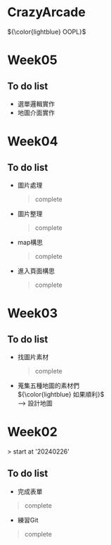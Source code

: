 # CrazyArcade
${\color{lightblue} OOPL}$  
<h1>Week05</h1>

## To do list
- 選單邏輯實作
- 地圖介面實作
  
<h1>Week04</h1>

## To do list
- 圖片處理
  > complete
- 圖片整理
  > complete
- map構思
  > complete
- 進入頁面構思
  > complete
  
<h1>Week03</h1>

## To do list
- 找圖片素材
  > complete
- 蒐集五種地圖的素材們  
${\color{lightblue} 如果順利}$  
  --> 設計地圖 

<h1>Week02</h1>
> start at '20240226'  

## To do list
- 完成表單
> complete
- 練習Git
> complete


